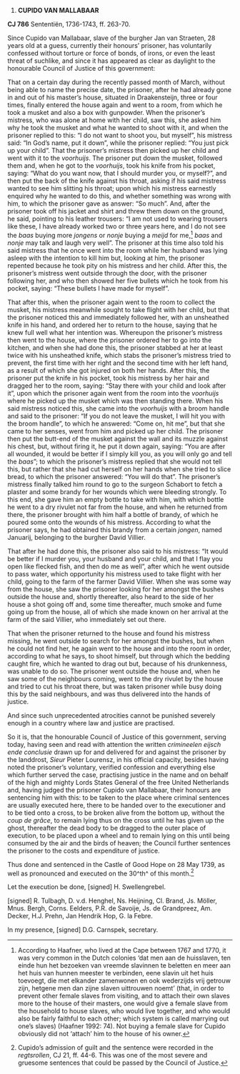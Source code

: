 1.  **CUPIDO VAN MALLABAAR**

**CJ 786** Sententiën, 1736-1743, ff. 263-70.

Since Cupido van Mallabaar, slave of the burgher Jan van Straeten, 28
years old at a guess, currently their honours’ prisoner, has voluntarily
confessed without torture or force of bonds, of irons, or even the least
threat of suchlike, and since it has appeared as clear as daylight to
the honourable Council of Justice of this government:

That on a certain day during the recently passed month of March, without
being able to name the precise date, the prisoner, after he had already
gone in and out of his master’s house, situated in Draakensteijn, three
or four times, finally entered the house again and went to a room, from
which he took a musket and also a box with gunpowder. When the
prisoner’s mistress, who was alone at home with her child, saw this, she
asked him why he took the musket and what he wanted to shoot with it,
and when the prisoner replied to this: “I do not want to shoot you, but
myself”, his mistress said: “In God’s name, put it down”, while the
prisoner replied: “You just pick up your child”. That the prisoner’s
mistress then picked up her child and went with it to the *voorhuijs*.
The prisoner put down the musket, followed them and, when he got to the
*voorhuijs*, took his knife from his pocket, saying: “What do you want
now, that I should murder you, or myself?”, and then put the back of the
knife against his throat, asking if his said mistress wanted to see him
slitting his throat; upon which his mistress earnestly enquired why he
wanted to do this, and whether something was wrong with him, to which
the prisoner gave as answer: “So much”. And, after the prisoner took off
his jacket and shirt and threw them down on the ground, he said,
pointing to his leather trousers: “I am not used to wearing trousers
like these, I have already worked two or three years here, and I do not
see the *baas* buying more *jongens* or *nonje* buying a *meijd* for
me,[^1] *baas* and *nonje* may talk and laugh very well”. The prisoner
at this time also told his said mistress that he once went into the room
while her husband was lying asleep with the intention to kill him but,
looking at him, the prisoner repented because he took pity on his
mistress and her child. After this, the prisoner’s mistress went outside
through the door, with the prisoner following her, and who then showed
her five bullets which he took from his pocket, saying: “These bullets I
have made for myself”.

That after this, when the prisoner again went to the room to collect the
musket, his mistress meanwhile sought to take flight with her child, but
that the prisoner noticed this and immediately followed her, with an
unsheathed knife in his hand, and ordered her to return to the house,
saying that he knew full well what her intention was. Whereupon the
prisoner’s mistress then went to the house, where the prisoner ordered
her to go into the kitchen, and when she had done this, the prisoner
stabbed at her at least twice with his unsheathed knife, which stabs the
prisoner’s mistress tried to prevent, the first time with her right and
the second time with her left hand, as a result of which she got injured
on both her hands. After this, the prisoner put the knife in his pocket,
took his mistress by her hair and dragged her to the room, saying: “Stay
there with your child and look after it”, upon which the prisoner again
went from the room into the *voorhuijs* where he picked up the musket
which was then standing there. When his said mistress noticed this, she
came into the *voorhuijs* with a broom handle and said to the prisoner:
“If you do not leave the musket, I will hit you with the broom handle”,
to which he answered: “Come on, hit me”, but that she came to her
senses, went from him and picked up her child. The prisoner then put the
butt-end of the musket against the wall and its muzzle against his
chest, but, without firing it, he put it down again, saying: “You are
after all wounded, it would be better if I simply kill you, as you will
only go and tell the *baas*”; to which the prisoner’s mistress replied
that she would not tell this, but rather that she had cut herself on her
hands when she tried to slice bread, to which the prisoner answered:
“You will do that”. The prisoner’s mistress finally talked him round to
go to the surgeon Schabort to fetch a plaster and some brandy for her
wounds which were bleeding strongly. To this end, she gave him an empty
bottle to take with him, with which bottle he went to a dry rivulet not
far from the house, and when he returned from there, the prisoner
brought with him half a bottle of brandy, of which he poured some onto
the wounds of his mistress. According to what the prisoner says, he had
obtained this brandy from a certain *jongen*, named Januarij, belonging
to the burgher David Villier.

That after he had done this, the prisoner also said to his mistress: “It
would be better if I murder you, your husband and your child, and that I
flay you open like flecked fish, and then do me as well”, after which he
went outside to pass water, which opportunity his mistress used to take
flight with her child, going to the farm of the farmer David Villier.
When she was some way from the house, she saw the prisoner looking for
her amongst the bushes outside the house and, shortly thereafter, also
heard to the side of her house a shot going off and, some time
thereafter, much smoke and fume going up from the house, all of which
she made known on her arrival at the farm of the said Villier, who
immediately set out there.

That when the prisoner returned to the house and found his mistress
missing, he went outside to search for her amongst the bushes, but when
he could not find her, he again went to the house and into the room in
order, according to what he says, to shoot himself, but through which
the bedding caught fire, which he wanted to drag out but, because of his
drunkenness, was unable to do so. The prisoner went outside the house
and, when he saw some of the neighbours coming, went to the dry rivulet
by the house and tried to cut his throat there, but was taken prisoner
while busy doing this by the said neighbours, and was thus delivered
into the hands of justice.

And since such unprecedented atrocities cannot be punished severely
enough in a country where law and justice are practised.

So it is, that the honourable Council of Justice of this government,
serving today, having seen and read with attention the written
*crimineelen eijsch ende conclusie* drawn up for and delivered for and
against the prisoner by the landdrost, *Sieur* Pieter Lourensz, in his
official capacity, besides having noted the prisoner’s voluntary,
verified confession and everything else which further served the case,
practising justice in the name and on behalf of the high and mighty
Lords States General of the free United Netherlands and, having judged
the prisoner Cupido van Mallabaar, their honours are sentencing him with
this: to be taken to the place where criminal sentences are usually
executed here, there to be handed over to the executioner and to be tied
onto a cross, to be broken alive from the bottom up, without the *coup
de grâce*, to remain lying thus on the cross until he has given up the
ghost, thereafter the dead body to be dragged to the outer place of
execution, to be placed upon a wheel and to remain lying on this until
being consumed by the air and the birds of heaven; the Council further
sentences the prisoner to the costs and expenditure of justice.

Thus done and sentenced in the Castle of Good Hope on 28 May 1739, as
well as pronounced and executed on the 30^th^ of this month.[^2]

Let the execution be done, \[signed\] H. Swellengrebel.

\[signed\] R. Tulbagh, D. v.d. Henghel, Ns. Heijning, Cl. Brand, Js.
Möller, Mnus. Bergh, Corns. Eelders, P.R. de Savoije, Js. de Grandpreez,
Am. Decker, H.J. Prehn, Jan Hendrik Hop, G. la Febre.

In my presence, \[signed\] D.G. Carnspek, secretary.

[^1]: According to Haafner, who lived at the Cape between 1767 and 1770,
    it was very common in the Dutch colonies ‘dat men aan de huisslaven,
    ten einde hun het bezoeken van vreemde slavinnen te beletten en meer
    aan het huis van hunnen meester te verbinden, eene slavin uit het
    huis toevoegt, die met elkander zamenwonen en ook wederzijds vrij
    getrouw zijn, hetgene men dan zijne slaven uittrouwen noemt’ (that,
    in order to prevent other female slaves from visiting, and to attach
    their own slaves more to the house of their masters, one would give
    a female slave from the household to house slaves, who would live
    together, and who would also be fairly faithful to each other; which
    system is called marrying out one’s slaves) (Haafner 1992: 74). Not
    buying a female slave for Cupido obviously did not ‘attach’ him to
    the house of his owner.

[^2]: Cupido’s admission of guilt and the sentence were recorded in the
    *regtsrollen*, CJ 21, ff. 44-6. This was one of the most severe and
    gruesome sentences that could be passed by the Council of Justice.
